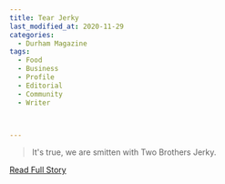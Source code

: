```yaml
---
title: Tear Jerky
last_modified_at: 2020-11-29
categories:
  - Durham Magazine
tags:
  - Food
  - Business
  - Profile
  - Editorial 
  - Community
  - Writer



---
```


> It's true, we are smitten with Two Brothers Jerky.

<a href="https://issuu.com/shannonmedia/docs/dmoct_nov16/26" target="_blank">Read Full Story</a>

